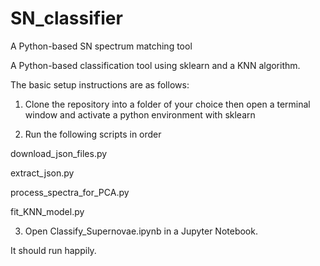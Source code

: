 # SN_classifier
A Python-based SN spectrum matching tool

A Python-based classification tool using sklearn and a KNN algorithm.

The basic setup instructions are as follows:

1) Clone the repository into a folder of your choice then open a terminal window and activate a python environment with sklearn

2) Run the following scripts in order

download_json_files.py

extract_json.py

process_spectra_for_PCA.py

fit_KNN_model.py

3) Open Classify_Supernovae.ipynb in a Jupyter Notebook.

It should run happily.